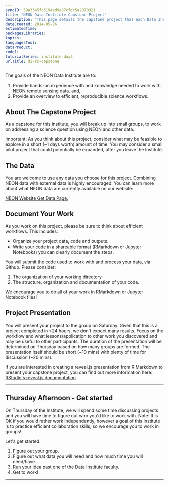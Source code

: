 ```yaml
---
syncID: 59a3345fc5194ad9a87cfdc5a2070321 
title: "NEON Data Institute Capstone Project"
description: "This page details the capstone project that each Data Institute participant will develop and implement during the Institute."
dateCreated: 2014-05-06
estimatedTime:
packagesLibraries:
topics:
languagesTool:
dataProduct:
code1:
tutorialSeries: institute-day5
urlTitle: di-rs-capstone
---
```


The goals of the NEON Data Institute are to:

1. Provide hands-on experience with and knowledge needed to work with NEON remote
sensing data. and,
2. Provide an overview to efficient, reproducible science workflows.

## About The Capstone Project

As a capstone for this Institute, you will break up into small groups, to work 
on addressing a science question using NEON and other data.

Important: As you think about this project, consider what may be feasible to 
explore in a short (~1 days worth) amount of time. You may consider a small 
pilot project that could potentially be expanded, after you leave the Institute.  


## The Data
You are welcome to use any data you choose for this project. Combining NEON data
with external data is highly encouraged. You can learn more about what NEON 
data are currently available on our website:

<a class="btn btn-inverse" href="{{ site.baseurl }}/data-resources/get-data" target="_blank">NEON Website Get Data Page.</a>

## Document Your Work

 As you work on this project, please be sure to think about efficient workflows.
 This includes:

 * Organize your project data, code and outputs.
 * Write your code in a shareable format (RMarkdown or Jupyter Notebooks) you can 
clearly document the steps.

You will submit the code used to work with and process your data, via Github.
Please consider:

1. The organization of your working directory
2. The structure, organization and documentation of your code.

We encourage you to do all of your work in RMarkdown or Jupyter Notebook files!

## Project Presentation

You will present your project to the group on Saturday. Given that this is a 
project completed in <24 hours, we don't expect many results. Focus on the workflow
and what lessons/application to other work you discovered and may be useful to 
other participants. 
The duration of the presentation will be determined on Thursday based on how many 
groups are formed. The presentation itself should be short (~10 mins) with 
plenty of time for discussion (~20 mins).

If you are interested in creating a reveal.js presentation from R Markdown to 
present your capstone project, you can find out more information here: 
<a href="http://rmarkdown.rstudio.com/revealjs_presentation_format.html" target="_blank">RStudio's reveal.js documentation</a>. 

***

## Thursday Afternoon - Get started

On Thursday of the Institute, we will spend some time discussing projects and you
will have time to figure out who you'd like to work with. Note: It is OK if you
would rather work independently, however a goal of this Institute is to practice
efficient collaboration skills, so we encourage you to work in groups!

Let's get started:

1. Figure out your group.
2. Figure out what data you will need and how much time you will need/have.
3. Run your idea past one of the Data Institute faculty. 
4. Get to work!

***